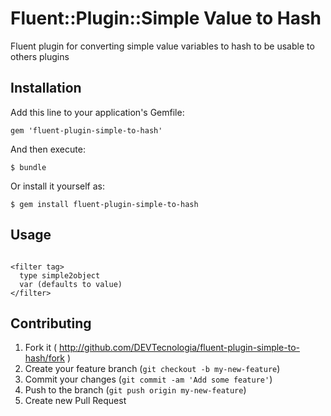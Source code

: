 # Fluent::Plugin::Simple Value to Hash

Fluent plugin for converting simple value variables to hash to be usable to others plugins

## Installation

Add this line to your application's Gemfile:

    gem 'fluent-plugin-simple-to-hash'

And then execute:

    $ bundle

Or install it yourself as:

    $ gem install fluent-plugin-simple-to-hash

## Usage

```

<filter tag>
  type simple2object
  var (defaults to value)
</filter>

```

## Contributing

1. Fork it ( http://github.com/DEVTecnologia/fluent-plugin-simple-to-hash/fork )
2. Create your feature branch (`git checkout -b my-new-feature`)
3. Commit your changes (`git commit -am 'Add some feature'`)
4. Push to the branch (`git push origin my-new-feature`)
5. Create new Pull Request
